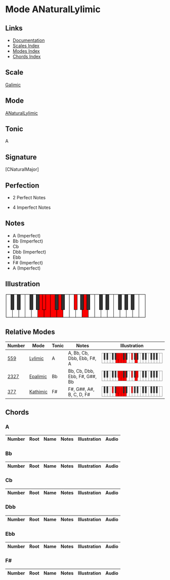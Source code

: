# Mode ANaturalLylimic

## Links

- [Documentation](index.md)
- [Scales Index](Scales.md)
- [Modes Index](Modes.md)
- [Chords Index](Chords.md)

## Scale

[Galimic](ScaleGalimic.md)

## Mode

[ANaturalLylimic](ModeANaturalLylimic.md)

## Tonic

A

## Signature

[CNaturalMajor]

## Perfection

 - 2 Perfect Notes

 - 4 Imperfect Notes

## Notes

- A (Imperfect)
- Bb (Imperfect)
- Cb
- Dbb (Imperfect)
- Ebb
- F# (Imperfect)
- A (Imperfect)

## Illustration

![ANaturalLylimic](ModeANaturalLylimic.png)

## Relative Modes

| Number | Mode | Tonic | Notes | Illustration |
|--------|------|-------|-------|--------------|
| [559](https://ianring.com/musictheory/scales/559) | [Lylimic](ModeLylimic.md) | A | A, Bb, Cb, Dbb, Ebb, F#, A | ![ANaturalLylimic](ModeANaturalLylimic.png) |
| [2327](https://ianring.com/musictheory/scales/2327) | [Epalimic](ModeEpalimic.md) | Bb | Bb, Cb, Dbb, Ebb, F#, G##, Bb | ![BFlatEpalimic](ModeBFlatEpalimic.png) |
| [377](https://ianring.com/musictheory/scales/377) | [Kathimic](ModeKathimic.md) | F# | F#, G##, A#, B, C, D, F# | ![FSharpKathimic](ModeFSharpKathimic.png) |

## Chords

### A

| Number | Root | Name | Notes | Illustration | Audio |
|--------|------|------|-------|--------------|-------|

### Bb

| Number | Root | Name | Notes | Illustration | Audio |
|--------|------|------|-------|--------------|-------|

### Cb

| Number | Root | Name | Notes | Illustration | Audio |
|--------|------|------|-------|--------------|-------|

### Dbb

| Number | Root | Name | Notes | Illustration | Audio |
|--------|------|------|-------|--------------|-------|

### Ebb

| Number | Root | Name | Notes | Illustration | Audio |
|--------|------|------|-------|--------------|-------|

### F#

| Number | Root | Name | Notes | Illustration | Audio |
|--------|------|------|-------|--------------|-------|

